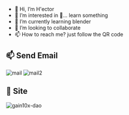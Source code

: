 - 👋 Hi, I’m H'ector
- 👀 I’m interested in 👀... learn something
- 🌱 I’m currently learning blender
- 💞️ I’m looking to collaborate
- 📫 How to reach me? just follow the QR code

<!---
sudosu4pp/sudosu4pp is a ✨ special ✨ repository because its `README.md` (this file) appears on your GitHub profile.
You can click the Preview link to take a look at your changes.
--->
## 📫 Send Email

![mail](https://github.com/sudosu4pp/sudosu4pp/assets/129112308/8ef1f8fc-df8a-4e76-9f25-ff54148e61d1)
![mail2](https://github.com/sudosu4pp/sudosu4pp/assets/129112308/fec37b43-af7d-40cf-bbf3-1101e723af4f)
## 👀 Site
![gain10x-dao](https://github.com/sudosu4pp/sudosu4pp/assets/129112308/3cbacff6-5537-41b6-97cd-f5caf203a48b)
